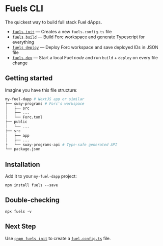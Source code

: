 # Fuels CLI

The quickest way to build full stack Fuel dApps.

- [`fuels init`](./fuels-init.md) — Creates a new `fuels.config.ts` file
- [`fuels build`](./fuels-build.md) — Build Forc workspace and generate Typescript for everything
- [`fuels deploy`](./fuels-deploy.md) — Deploy Forc workspace and save deployed IDs in JSON file
- [`fuels dev`](./fuels-dev.md) — Start a local Fuel _node_ and run `build` + `deploy` on every file change

## Getting started

Imagine you have this file structure:

```sh
my-fuel-dapp # NextJS app or similar
├── sway-programs # Forc's workspace
│   ├── src
│   ├── ...
│   └── Forc.toml
├── public
│   └── ...
├── src
│   ├── app
│   ├── ...
├   └── sway-programs-api # Type-safe generated API
└── package.json
```

## Installation

Add it to your `my-fuel-dapp` project:

```console
npm install fuels --save
```

## Double-checking

```console
npx fuels -v
```

## Next Step

Use [`pnpm fuels init`](./commands#init) to create a [`fuel.config.ts`](./config-file) file.
